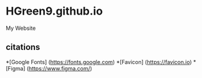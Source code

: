 # HGreen9.github.io
My Website

## citations
*[Google Fonts] (https://fonts.google.com)
*[Favicon] (https://favicon.io)
*[Figma] (https://www.figma.com/)